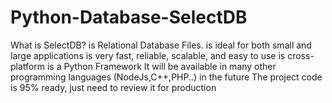 # Python-Database-SelectDB
What is SelectDB? is Relational Database Files. is ideal for both small and large applications is very fast, reliable, scalable, and easy to use is cross-platform is a Python Framework It will be available in many other programming languages (NodeJs,C++,PHP..) in the future The project code is 95% ready, just need to review it for production
